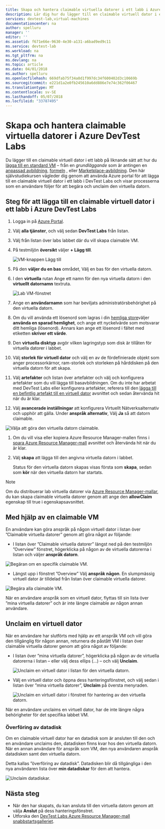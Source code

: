 ```yaml
---
title: Skapa och hantera claimable virtuella datorer i ett labb i Azure DevTest Labs | Microsoft Docs
description: Lär dig hur du lägger till en claimable virtuell dator i ett labb i Azure DevTest Labs
services: devtest-lab,virtual-machines
documentationcenter: na
author: spelluru
manager: ''
editor: ''
ms.assetid: f671e66e-9630-4e30-a131-a6bad9ed9c11
ms.service: devtest-lab
ms.workload: na
ms.tgt_pltfrm: na
ms.devlang: na
ms.topic: article
ms.date: 04/01/2018
ms.author: spelluru
ms.openlocfilehash: 669dfab75f34a0d1f997dc34f600402d3c10669b
ms.sourcegitcommit: e221d1a2e0fb245610a6dd886e7e74c362f06467
ms.translationtype: MT
ms.contentlocale: sv-SE
ms.lasthandoff: 05/07/2018
ms.locfileid: "33787495"
---
```

# <a name="create-and-manage-claimable-vms-in-azure-devtest-labs"></a>Skapa och hantera claimable virtuella datorer i Azure DevTest Labs
Du lägger till en claimable virtuell dator i ett labb på liknande sätt att hur du [lägga till en standard VM](devtest-lab-add-vm.md) – från en *grundläggande* som är antingen en [anpassad avbildning](devtest-lab-create-template.md), [formeln](devtest-lab-manage-formulas.md) , eller [Marketplace-avbildning](devtest-lab-configure-marketplace-images.md). Den här självstudiekursen vägleder dig genom att använda Azure portal för att lägga till en claimable virtuell dator i ett labb i DevTest Labs och visar processerna som en användare följer för att begära och unclaim den virtuella datorn.

## <a name="steps-to-add-a-claimable-vm-to-a-lab-in-azure-devtest-labs"></a>Steg för att lägga till en claimable virtuell dator i ett labb i Azure DevTest Labs
1. Logga in på [Azure Portal](http://go.microsoft.com/fwlink/p/?LinkID=525040).
1. Välj **alla tjänster**, och välj sedan **DevTest Labs** från listan.
1. Välj från listan över labs labbet där du vill skapa claimable VM.  
1. På testmiljön **översikt** väljer **+ Lägg till**.  

    ![VM-knappen Lägg till](./media/devtest-lab-add-vm/devtestlab-home-blade-add-vm.png)

1. På den **väljer du en bas** området, Välj en bas för den virtuella datorn.
1. I den **virtuella** rutan Ange ett namn för den nya virtuella datorn i den **virtuellt datornamn** textruta.

    ![Lab VM-fönstret](./media/devtest-lab-add-vm/devtestlab-lab-vm-blade.png)

1. Ange en **användarnamn** som har beviljats administratörsbehörighet på den virtuella datorn.  
1. Om du vill använda ett lösenord som lagras i din [hemliga store](https://azure.microsoft.com/updates/azure-devtest-labs-keep-your-secrets-safe-and-easy-to-use-with-the-new-personal-secret-store)väljer **använda en sparad hemlighet**, och ange ett nyckelvärde som motsvarar ditt hemliga (lösenord). Annars kan ange ett lösenord i fältet med etiketten **skriver ett värde**.
1. Den **virtuella disktyp** avgör vilken lagringstyp som disk är tillåten för virtuella datorer i labbet.
1. Välj **storlek för virtuell dator** och välj en av de fördefinierade objekt som anger processorkärnor, ram-storlek och storleken på hårddisken på den virtuella datorn för att skapa.
1. Välj **artefakter** och listan över artefakter och välj och konfigurera artefakter som du vill lägga till basavbildningen. Om du inte har arbetat med DevTest Labs eller konfigurera artefakter, referera till den [lägga till en befintlig artefakt till en virtuell dator](devtest-lab-add-vm.md#add-an-existing-artifact-to-a-vm) avsnittet och sedan återvända hit när du är klar.
1. Välj **avancerade inställningar** att konfigurera Virtuellt Nätverksalternativ och upphör att gälla. Under **anspråk alternativ**, Välj **Ja** så att datorn claimable.

  ![Välja att göra den virtuella datorn claimable.](./media/devtest-lab-add-vm/devtestlab-claim-VM-option.png)

1. Om du vill visa eller kopiera Azure Resource Manager-mallen finns i [spara Azure Resource Manager-mall](devtest-lab-add-vm.md#save-azure-resource-manager-template) avsnittet och återvända hit när du är klar.
1. Välj **skapa** att lägga till den angivna virtuella datorn i labbet.

   Status för den virtuella datorn skapas visas första som **skapa**, sedan som **kör** när den virtuella datorn har startats.

> [!NOTE]
> Om du distribuerar lab virtuella datorer via [Azure Resource Manager-mallar](devtest-lab-create-environment-from-arm.md), du kan skapa claimable virtuella datorer genom att ange den **allowClaim** egenskap till true i egenskapsavsnittet.
>
>

## <a name="using-a-claimable-vm"></a>Med hjälp av en claimable VM

En användare kan göra anspråk på någon virtuell dator i listan över ”Claimable virtuella datorer” genom att göra något av följande:

* I listan över ”Claimable virtuella datorer” längst ned på den testmiljön ”Overview” fönstret, högerklicka på någon av de virtuella datorerna i listan och väljer **anspråk datorn**.

 ![Begäran om en specifik claimable VM.](./media/devtest-lab-add-vm/devtestlab-claim-VM.png)


* Längst upp i fönstret ”Overview” Välj **anspråk någon**. En slumpmässig virtuell dator är tilldelad från listan över claimable virtuella datorer.

 ![Begära alla claimable VM.](./media/devtest-lab-add-vm/devtestlab-claim-any.png)


När en användare anspråk som en virtuell dator, flyttas till sin lista över ”mina virtuella datorer” och är inte längre claimable av någon annan användare.

## <a name="unclaim-a-vm"></a>Unclaim en virtuell dator

När en användare har slutförts med hjälp av ett anspråk VM och vill göra den tillgänglig för någon annan, returnera de påstått VM i listan över claimable virtuella datorer genom att göra något av följande:

- I listan över ”mina virtuella datorer”, högerklicka på någon av de virtuella datorerna i listan – eller välj dess ellips (...) – och välj **Unclaim**.

  ![Unclaim en virtuell dator i listan för den virtuella datorn.](./media/devtest-lab-add-vm/devtestlab-unclaim-VM2.png)

- Välj en virtuell dator och öppna dess hanteringsfönstret, och välj sedan i listan över ”mina virtuella datorer”, **Unclaim** på översta menyraden.

  ![Unclaim en virtuell dator i fönstret för hantering av den virtuella datorn.](./media/devtest-lab-add-vm/devtestlab-unclaim-VM.png)

När en användare unclaims en virtuell dator, har de inte längre några behörigheter för det specifika labbet VM.

### <a name="transferring-the-data-disk"></a>Överföring av datadisk
Om en claimable virtuell dator har en datadisk som är ansluten till den och en användare unclaims den, datadisken finns kvar hos den virtuella datorn. När en annan användare för anspråk som VM, den nya användaren anspråk datadisken samt den virtuella datorn.

Detta kallas ”överföring av datadisk”. Datadisken blir då tillgängliga i den nya användaren lista över **min datadiskar** för dem att hantera.

![Unclaim datadiskar.](./media/devtest-lab-add-vm/devtestlab-unclaim-datadisks.png)



## <a name="next-steps"></a>Nästa steg
* När den har skapats, du kan ansluta till den virtuella datorn genom att välja **Anslut** på dess hanteringsfönstret.
* Utforska den [DevTest Labs Azure Resource Manager-mall snabbstartsgalleriet](https://github.com/Azure/azure-devtestlab/tree/master/Samples).
